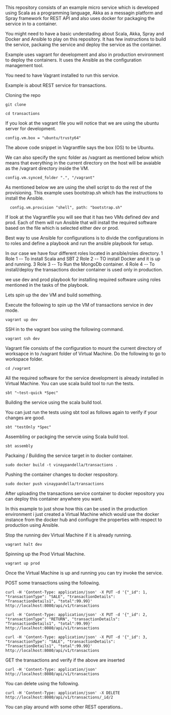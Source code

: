 This repository consists of an example micro service which is developed using Scala as a programming language, Akka as a messagin platform and Spray framework for REST API and also uses docker for packaging the service in to a container.

You might need to have a basic understading about Scala, Akka, Spray and Docker and Ansible to play on this repository. It has few instructions to build the service, packaing the service and deploy the service as the container.

Example uses vagrant for development and also in production environment to deploy the containers. It uses the Ansible as the configuration management tool.

You need to have Vagrant installed to run this service.

Example is about REST service for transactions.

Cloning the repo

```
git clone 

cd transactions
```

If you look at the vagrant file you will notice that we are using the ubuntu server for development.

```
config.vm.box = "ubuntu/trusty64"
```

The above code snippet in Vagrantfile  says the box (OS) to be Ubuntu.


We can also specify the sync folder as /vagrant as mentioned below which means that everything in the current directory on the host will be avaiable as the /vagrant directory inside the VM.

```
config.vm.synced_folder ".", "/vagrant"
```

As mentioned below we are using the shell script to do the rest of the provisioning. This example uses bootstrap.sh which has the instructions to install the Ansible.

```
  config.vm.provision "shell", path: "bootstrap.sh"
```

If look at the Vagrantfile you will see that it has two VMs defined dev and prod. Each of them will run Ansible that will install the required software based on the file which is selected either dev or prod.

Best way to use Ansible for configurations is to divide the configurations in to roles and define a playbook and run the ansible playbook for setup. 

In our case we have four different roles located in ansible/roles directory.
1 Role 1 -- To install Scala and SBT 
2 Role 2 -- TO install Docker and it is up and running.
3 Role 3 -- To Run the MongoDb container.
4 Role 4 -- To install/deploy the transactions docker container is used only in production.

we use dev and prod playbook for installing required software using roles mentioned in the tasks of the playbook.

Lets spin up the dev VM and build something.

Execute the following to spin up the VM of transactions service in dev mode.

```
vagrant up dev
```

SSH in to the vagrant box using the following command.

```
vagrant ssh dev
```

Vagrant file consists of the configuration to mount the current directory of worksapce in to /vagrant folder of Virtual Machine. Do the following to go to workspace folder.

```
cd /vagrant 
```

All the required software for the service development is already installed in Virtual Machine. You can use scala build tool to run the tests.

```
sbt "~test-quick *Spec"
```

Building the service using the scala build tool.

You can just run the tests using sbt tool as follows again to verify if your changes are good.

```
sbt "testOnly *Spec"
```

Assembling or packging the servcie using Scala build tool.

```
sbt assembly
```

Packaing / Building the service target in to docker container.

```
sudo docker build -t vinaypandella/transactions .
```

Pushing the container changes to docker respository.

```
sudo docker push vinaypandella/transactions
```

After uploading the transactions service container to docker repository you can deploy this container anywhere you want.

In this example to just show how this can be used in the production environment i just created a Virtual Machine which would use the docker instance from the docker hub and confiugre the properties with respect to production using Ansible.

Stop the running dev Virtual Machine if it is already running.

```
vagrant halt dev
```

Spinning up the Prod Virtual Machine.

```
vagrant up prod
```

Once the Virtual Machine is up and running you can try invoke the service.

POST some transactions using the following.

```
curl -H 'Content-Type: application/json' -X PUT -d '{"_id": 1, "transactionType": "SALE", "transactionDetails": "TransactionDetails1", "total":99.99}' http://localhost:8080/api/v1/transactions

curl -H 'Content-Type: application/json' -X PUT -d '{"_id": 2, "transactionType": "RETURN", "transactionDetails": "TransactionDetails1", "total":99.99}' http://localhost:8080/api/v1/transactions

curl -H 'Content-Type: application/json' -X PUT -d '{"_id": 3, "transactionType": "SALE", "transactionDetails": "TransactionDetails1", "total":99.99}' http://localhost:8080/api/v1/transactions
```

GET the transactions and verify if the above are inserted

```
curl -H 'Content-Type: application/json' http://localhost:8080/api/v1/transactions
```

You can delete using the following.

```
curl -H 'Content-Type: application/json' -X DELETE http://localhost:8080/api/v1/transactions/_id/2
```

You can play around with some other REST operations..

